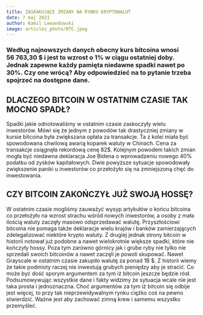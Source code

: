 ```yaml
---
title: ZASKAKUJĄCE ZMIANY NA RYNKU KRYPTOWALUT
date: 7 maj 2021
author: Kamil Lewandowski
image: articles_photo/BTC.jpeg
---
```



### Według najnowszych danych obecny kurs bitcoina wnosi 56 763,30 $ i jest to wzrost o 1% w ciągu ostatniej doby. Jednak zapewne każdy pamięta niedawne spadki nawet po 30%. Czy one wrócą? Aby odpowiedzieć na to pytanie trzeba spojrzeć na dostępne dane.

## DLACZEGO BITCOIN W OSTATNIM CZASIE TAK MOCNO SPADŁ?

Spadki jakie odnotowaliśmy w ostatnim czasie zaskoczyły wielu inwestorów. Mówi się że jednym z powodów tak drastyczniej zmiany w kursie bitcoina była zwiększana opłata za transakcje. Ta z kolei miała być spowodowana chwilową awarią koparek waluty w Chinach. Cena za transakcje osiągnęła rekordową cenę 82$.
Kolejnym powodem takich zmian mogła być niedawna deklaracja Joe Bidena o wprowadzeniu nowego 40% podatku od zysków kapitałowych.
Dwie powyższe sytuacje spowodowały zwiększenie paniki u inwestorów co przełożyło się na zmniejszoną chęć do inwestowania.



## CZY BITCOIN ZAKOŃCZYŁ JUŻ SWOJĄ HOSSĘ?

W ostatnim czasie mogliśmy zauważyć wysyp artykułów o końcu bitcoina co przełożyło na wzrost strachu wśród nowych inwestorów, a osoby z mała ilością waluty zaczęły masowo odsprzedawać walutę.
Przyszłościowi bitcoina nie pomaga także deklaracje wielu krajów i banków zamierzających zdelegalizować niektóre krypto waluty. 
Z drugiej jednak strony bitcoin w historii notował już podobne a nawet wielokrotnie większe spadki, które nie kończyły hossy. 
Poza tym zarówno górnicy jak i grube ryby nie tylko nie sprzedali swoich bitcoinów a nawet zaczęli je powoli skupować. Nawet Grayscale w ostatnim czasie zakupiło walutę za ponad 1B $.
Z historii wiemy że takie podmioty raczej nie inwestują grubych pieniędzy aby je stracić. Co może być dość sporym argumentem za tym iż bitcoin jeszcze będzie rósł.
Podsumowywując wszystkie dane i fakty widzimy że sytuacja wcale nie jest taka prosta i jednoznaczna. Choć argumentów za tym iż bitcoin się odbije jest więcej, to przy tak nieprzewidywalnym rynku ciężko coś na pewno stwierdzić. Ważne jest aby zachować zimną krew i samemu wszystko przemyśleć. 
